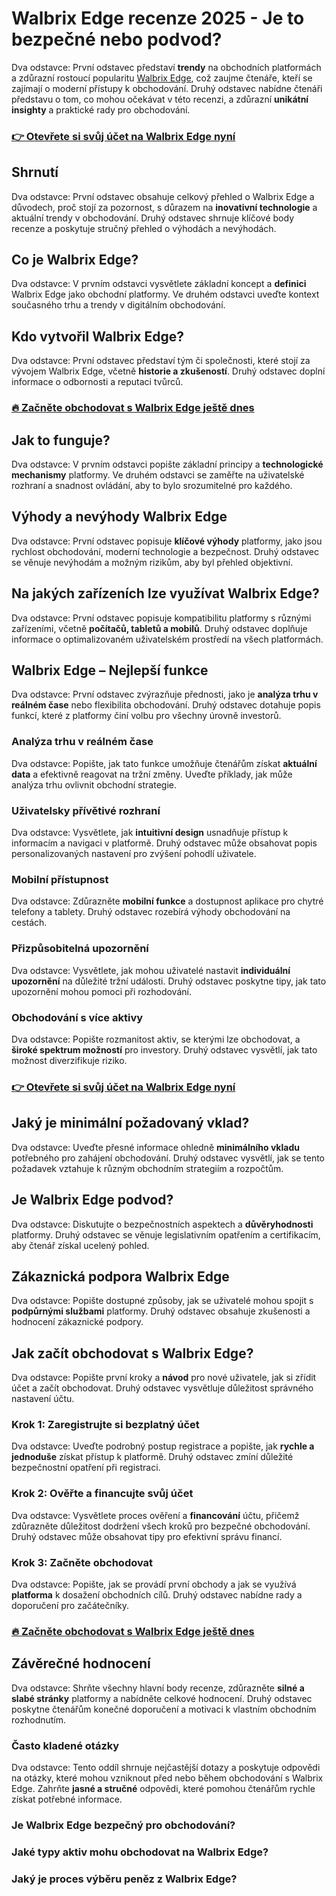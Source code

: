 # Walbrix Edge recenze 2025 - Je to bezpečné nebo podvod?
   
Dva odstavce: První odstavec představí **trendy** na obchodních platformách a zdůrazní rostoucí popularitu [Walbrix Edge](https://bitwander.org/walbrix-edge/), což zaujme čtenáře, kteří se zajímají o moderní přístupy k obchodování. Druhý odstavec nabídne čtenáři představu o tom, co mohou očekávat v této recenzi, a zdůrazní **unikátní insighty** a praktické rady pro obchodování.

### [👉 Otevřete si svůj účet na Walbrix Edge nyní](https://bitwander.org/walbrix-edge/)
## Shrnutí  
Dva odstavce: První odstavec obsahuje celkový přehled o Walbrix Edge a důvodech, proč stojí za pozornost, s důrazem na **inovativní technologie** a aktuální trendy v obchodování. Druhý odstavec shrnuje klíčové body recenze a poskytuje stručný přehled o výhodách a nevýhodách.

## Co je Walbrix Edge?  
Dva odstavce: V prvním odstavci vysvětlete základní koncept a **definici** Walbrix Edge jako obchodní platformy. Ve druhém odstavci uveďte kontext současného trhu a trendy v digitálním obchodování.

## Kdo vytvořil Walbrix Edge?  
Dva odstavce: První odstavec představí tým či společnosti, které stojí za vývojem Walbrix Edge, včetně **historie a zkušeností**. Druhý odstavec doplní informace o odbornosti a reputaci tvůrců.

### [🔥 Začněte obchodovat s Walbrix Edge ještě dnes](https://bitwander.org/walbrix-edge/)
## Jak to funguje?  
Dva odstavce: V prvním odstavci popište základní principy a **technologické mechanismy** platformy. Ve druhém odstavci se zaměřte na uživatelské rozhraní a snadnost ovládání, aby to bylo srozumitelné pro každého.

## Výhody a nevýhody Walbrix Edge  
Dva odstavce: První odstavec popisuje **klíčové výhody** platformy, jako jsou rychlost obchodování, moderní technologie a bezpečnost. Druhý odstavec se věnuje nevýhodám a možným rizikům, aby byl přehled objektivní.

## Na jakých zařízeních lze využívat Walbrix Edge?  
Dva odstavce: První odstavec popisuje kompatibilitu platformy s různými zařízeními, včetně **počítačů, tabletů a mobilů**. Druhý odstavec doplňuje informace o optimalizovaném uživatelském prostředí na všech platformách.

## Walbrix Edge – Nejlepší funkce  
Dva odstavce: První odstavec zvýrazňuje přednosti, jako je **analýza trhu v reálném čase** nebo flexibilita obchodování. Druhý odstavec dotahuje popis funkcí, které z platformy činí volbu pro všechny úrovně investorů.

### Analýza trhu v reálném čase  
Dva odstavce: Popište, jak tato funkce umožňuje čtenářům získat **aktuální data** a efektivně reagovat na tržní změny. Uveďte příklady, jak může analýza trhu ovlivnit obchodní strategie.

### Uživatelsky přívětivé rozhraní  
Dva odstavce: Vysvětlete, jak **intuitivní design** usnadňuje přístup k informacím a navigaci v platformě. Druhý odstavec může obsahovat popis personalizovaných nastavení pro zvýšení pohodlí uživatele.

### Mobilní přístupnost  
Dva odstavce: Zdůrazněte **mobilní funkce** a dostupnost aplikace pro chytré telefony a tablety. Druhý odstavec rozebírá výhody obchodování na cestách.

### Přizpůsobitelná upozornění  
Dva odstavce: Vysvětlete, jak mohou uživatelé nastavit **individuální upozornění** na důležité tržní události. Druhý odstavec poskytne tipy, jak tato upozornění mohou pomoci při rozhodování.

### Obchodování s více aktivy  
Dva odstavce: Popište rozmanitost aktiv, se kterými lze obchodovat, a **široké spektrum možností** pro investory. Druhý odstavec vysvětlí, jak tato možnost diverzifikuje riziko.

### [👉 Otevřete si svůj účet na Walbrix Edge nyní](https://bitwander.org/walbrix-edge/)
## Jaký je minimální požadovaný vklad?  
Dva odstavce: Uveďte přesné informace ohledně **minimálního vkladu** potřebného pro zahájení obchodování. Druhý odstavec vysvětlí, jak se tento požadavek vztahuje k různým obchodním strategiím a rozpočtům.

## Je Walbrix Edge podvod?  
Dva odstavce: Diskutujte o bezpečnostních aspektech a **důvěryhodnosti** platformy. Druhý odstavec se věnuje legislativním opatřením a certifikacím, aby čtenář získal ucelený pohled.

## Zákaznická podpora Walbrix Edge  
Dva odstavce: Popište dostupné způsoby, jak se uživatelé mohou spojit s **podpůrnými službami** platformy. Druhý odstavec obsahuje zkušenosti a hodnocení zákaznické podpory.

## Jak začít obchodovat s Walbrix Edge?  
Dva odstavce: Popište první kroky a **návod** pro nové uživatele, jak si zřídit účet a začít obchodovat. Druhý odstavec vysvětluje důležitost správného nastavení účtu.

### Krok 1: Zaregistrujte si bezplatný účet  
Dva odstavce: Uveďte podrobný postup registrace a popište, jak **rychle a jednoduše** získat přístup k platformě. Druhý odstavec zmíní důležité bezpečnostní opatření při registraci.

### Krok 2: Ověřte a financujte svůj účet  
Dva odstavce: Vysvětlete proces ověření a **financování** účtu, přičemž zdůrazněte důležitost dodržení všech kroků pro bezpečné obchodování. Druhý odstavec může obsahovat tipy pro efektivní správu financí.

### Krok 3: Začněte obchodovat  
Dva odstavce: Popište, jak se provádí první obchody a jak se využívá **platforma** k dosažení obchodních cílů. Druhý odstavec nabídne rady a doporučení pro začátečníky.

### [🔥 Začněte obchodovat s Walbrix Edge ještě dnes](https://bitwander.org/walbrix-edge/)
## Závěrečné hodnocení  
Dva odstavce: Shrňte všechny hlavní body recenze, zdůrazněte **silné a slabé stránky** platformy a nabídněte celkové hodnocení. Druhý odstavec poskytne čtenářům konečné doporučení a motivaci k vlastním obchodním rozhodnutím.

### Často kladené otázky  
Dva odstavce: Tento oddíl shrnuje nejčastější dotazy a poskytuje odpovědi na otázky, které mohou vzniknout před nebo během obchodování s Walbrix Edge. Zahrňte **jasné a stručné** odpovědi, které pomohou čtenářům rychle získat potřebné informace.

### Je Walbrix Edge bezpečný pro obchodování?  

### Jaké typy aktiv mohu obchodovat na Walbrix Edge?  

### Jaký je proces výběru peněz z Walbrix Edge?